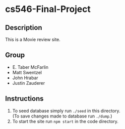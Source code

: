 # cs546-Final-Project
## Description
This is a Movie review site.

## Group
- E. Taber McFarlin
- Matt Swentzel
- John Hrabar
- Justin Zauderer

## Instructions
1. To seed database simply run `./seed` in this directory.  
   (To save changes made to database run `./dump`.)
2. To start the site run `npm start` in the code directory.
